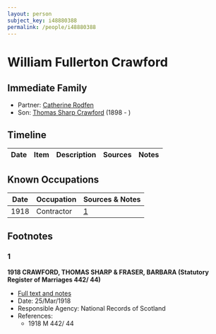 ```yaml
---
layout: person
subject_key: i48880388
permalink: /people/i48880388
---
```


# William Fullerton Crawford

## Immediate Family

* Partner: [Catherine Rodfen](./@66129376@-catherine-rodfen-b-d.md)
* Son: [Thomas Sharp Crawford](./@2569089@-thomas-sharp-crawford-b1898-d.md) (1898 - )

## Timeline

Date | Item | Description | Sources | Notes
---|---|---|---|---

## Known Occupations

Date | Occupation | Sources & Notes
---|---|---
1918 | Contractor | [1](#1)

## Footnotes

### 1

**1918 CRAWFORD, THOMAS SHARP & FRASER, BARBARA (Statutory Register of Marriages 442/ 44)**

* [Full text and notes](../sources/@77360094@-1918-crawford,-thomas-sharp-&-fraser,-barbara-statutory-register-of-marriages-442-44-.md)
* Date: 25/Mar/1918
* Responsible Agency: National Records of Scotland
* References: 
  * 1918 M 442/ 44

